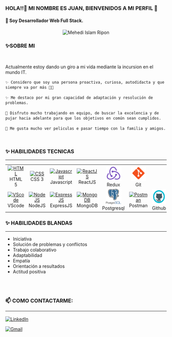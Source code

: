### HOLA!!👋 MI NOMBRE ES JUAN, BIENVENIDOS A MI PERFIL 👋

#### 🌱 Soy Desarrollador Web Full Stack.

<p align="center">

<img align="center" height="250" width="400" alt="Mehedi Islam Ripon" src="https://cdn4.josefacchin.com/wp-content/uploads/2020/02/como-quitar-el-fondo-de-una-imagen.png" />

<br>

### ✨SOBRE MI

<br>


  Actualmente estoy dando un giro a mi vida mediante la incursion en el mundo IT.

    ✨ Considero que soy una persona proactiva, curiosa, autodidacta y que siempre va por más 💪💪

    ✨ Me destaco por mi gran capacidad de adaptación y resolución de problemas.

    💖 Disfruto mucho trabajando en equipo, de buscar la excelencia y de pujar hacia adelante para que los objetivos en común sean cumplidos.

    💖 Me gusta mucho ver peliculas e pasar tiempo con la familia y amigos. 

<br>

### ✨ HABILIDADES TECNICAS
<hr/>

<table align="center">
  <tr>
    <td align="center" width="96">
      <a href="#">
        <img src="https://upload.wikimedia.org/wikipedia/commons/6/61/HTML5_logo_and_wordmark.svg" width="48" height="48" alt="HTML" />
      </a>
      <br>HTML 5
    </td>
    <td align="center" width="96">
      <a href="#">
        <img src="https://upload.wikimedia.org/wikipedia/commons/d/d5/CSS3_logo_and_wordmark.svg" width="48" height="48" alt="CSS" />
      </a>
      <br>CSS 3
    </td>
    <td align="center" width="96">
      <a href="#">
        <img src="https://upload.wikimedia.org/wikipedia/commons/9/99/Unofficial_JavaScript_logo_2.svg" width="48" height="48" alt="Javascript" />
      </a>
      <br>Javascript
    </td>
    <td align="center" width="96">
      <a href="#">
        <img src="https://www.vectorlogo.zone/logos/reactjs/reactjs-icon.svg" width="48" height="48" alt="ReactJS" />
      </a>
      <br>ReactJS
    </td>
    <td align="center" width="96">
      <a href="#">
        <img src="https://raw.githubusercontent.com/sachinverma53121/sachinverma53121/master/icons/redux.png" width="48" height="48" alt="Redux" />
      </a>
      <br>Redux
    <td align="center" width="96">
      <a href="#">
        <img src="https://raw.githubusercontent.com/sachinverma53121/sachinverma53121/master/icons/git.png" width="48" height="48" alt="Git" />
      </a>
      <br>Git
    </td>
  </tr>
    </td>
  <tr align="center">
   <!-- <td align="center" width="96">
      <a href="#">
       <img src="./img/vercel.svg" width="48" height="48" alt="Git" />
      </a>
      <br>Vercel
    </td>-->
    <td align="center"  width="96">
      <a href="#">
        <img src="https://upload.wikimedia.org/wikipedia/commons/9/9a/Visual_Studio_Code_1.35_icon.svg" width="48" height="48" alt="VScode" />
      </a>
      <br>VScode
    </td>
    <td align="center" width="96">
      <a href="#">
        <img src="https://upload.wikimedia.org/wikipedia/commons/d/d9/Node.js_logo.svg" width="48" height="48" alt="NodeJS" />
      </a>
      <br>NodeJS
    </td>
    <td align="center" width="96"> 
      <a href="#" >
        <img src="https://www.vectorlogo.zone/logos/expressjs/expressjs-icon.svg" width="48" height="48" alt="ExpressJS" />
      </a>
      <br>ExpressJS
    </td>
    <td align="center" width="96">
      <a href="#">
        <img src="https://www.vectorlogo.zone/logos/mongodb/mongodb-icon.svg" width="48" height="48" alt="MongoDB" />
      </a>
      <br>MongoDB
    </td> 
    <td align="center" width="96">
      <a href="#">
        <img src="https://raw.githubusercontent.com/sachinverma53121/sachinverma53121/master/icons/psql.png" width="48" height="48" alt="Postgresql" />
      </a>
      <br>Postgresql
    </td>
     <td align="center" width="96">
      <a href="#">
        <img src="https://www.vectorlogo.zone/logos/getpostman/getpostman-icon.svg" width="48" height="48" alt="Postman" />
      </a>
      <br>Postman
    </td> 
    <td align="center"  width="96">
      <a href="#">
        <img src="https://raw.githubusercontent.com/sachinverma53121/sachinverma53121/master/icons/github.png" width="48" height="48" alt="Github" />
      </a>
      <br>Github
    </td>
    <td align="center"  width="96">
      <a href="#">
        <img src="https://upload.wikimedia.org/wikipedia/commons/d/db/Npm-logo.svg" width="48" height="48" alt="npm" />
      </a>
      <br>npm
    </td>
  </tr>
</table>


### ✨ HABILIDADES BLANDAS
<hr/>

- Iniciativa 
- Solución de problemas y conflictos
- Trabajo colaborativo
- Adaptabilidad
- Empatía
- Orientación a resultados
- Actitud positiva

<br>

<!--
### ✨ESTADISTICAS DE GITHUB
<hr/>
![Anurag's github stats](https://github-readme-stats.vercel.app/api?username=juans072&show_icons=true&theme=radical&hide=contribs,prs&theme=buefy)[![Top Langs](https://github-readme-stats.vercel.app/api/top-langs/?username=juans072&layout=compact)](https://github.com/juans072/github-readme-stats)
-->


<br>

### 📫 COMO CONTACTARME:
<hr/>

<p >
<!-- <table ="center"> -->
  <!-- <td align="center" width="96"> -->
    <a href="https://www.linkedin.com/in/juansequeira/" target="_blank"><img alt="LinkedIn" width="25px" src="./img/Linkedin.svg" align="center"></a>
  <!-- </td> -->
  </p>  
  <p >
  <!-- <td align="center" width="96"> -->
    <a href="maito:juancarlossequeira07@gmail.com" target="_blank"><img alt="Gmail" width="25px" src="./img/Gmail.svg"></a> 
  <!-- </td> -->
  <!-- </table> -->
</p>  



